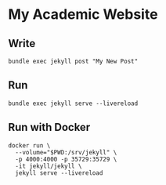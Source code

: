 # My Academic Website

<!-- Thanks to [Dominik Moritz](https://www.domoritz.de/) (one of my PhD co-advisors), who I shamelessly scraped/forked this [template/repo](https://github.com/domoritz/domoritz.github.io) from!
 -->

## Write

```
bundle exec jekyll post "My New Post"
```

## Run

```
bundle exec jekyll serve --livereload
```

## Run with Docker

```
docker run \
  --volume="$PWD:/srv/jekyll" \
  -p 4000:4000 -p 35729:35729 \
  -it jekyll/jekyll \
  jekyll serve --livereload
```
